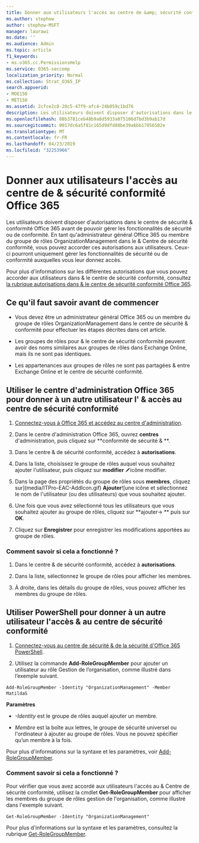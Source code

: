 ```yaml
---
title: Donner aux utilisateurs l'accès au centre de &amp; sécurité conformité Office 365
ms.author: stephow
author: stephow-MSFT
manager: laurawi
ms.date: ''
ms.audience: Admin
ms.topic: article
f1_keywords:
- ms.o365.cc.PermissionsHelp
ms.service: O365-seccomp
localization_priority: Normal
ms.collection: Strat_O365_IP
search.appverid:
- MOE150
- MET150
ms.assetid: 2cfce2c8-20c5-47f9-afc4-24b059c1bd76
description: Les utilisateurs doivent disposer d'autorisations dans le centre de sécurité &amp; conformité Office 365 avant de pouvoir gérer les fonctionnalités de sécurité ou de conformité.
ms.openlocfilehash: 08b3781ceb48b9a8d5933a075106d7bd3b9ab17d
ms.sourcegitcommit: 0017dc6a5f81c165d9dfd88be39a6bb17856582e
ms.translationtype: MT
ms.contentlocale: fr-FR
ms.lasthandoff: 04/23/2019
ms.locfileid: "32253966"
---
```

# <a name="give-users-access-to-the-office-365-security-amp-compliance-center"></a>Donner aux utilisateurs l'accès au centre de &amp; sécurité conformité Office 365

Les utilisateurs doivent disposer d'autorisations dans le centre de sécurité &amp; conformité Office 365 avant de pouvoir gérer les fonctionnalités de sécurité ou de conformité. En tant qu'administrateur général Office 365 ou membre du groupe de rôles OrganizationManagement dans le &amp; Centre de sécurité conformité, vous pouvez accorder ces autorisations aux utilisateurs. Ceux-ci pourront uniquement gérer les fonctionnalités de sécurité ou de conformité auxquelles vous leur donnez accès. 
  
Pour plus d'informations sur les différentes autorisations que vous pouvez accorder aux utilisateurs dans &amp; le centre de sécurité conformité, consultez [la rubrique autorisations dans &amp; le centre de sécurité conformité Office 365](permissions-in-the-security-and-compliance-center.md).
  
## <a name="what-do-you-need-to-know-before-you-begin"></a>Ce qu'il faut savoir avant de commencer

- Vous devez être un administrateur général Office 365 ou un membre du groupe de rôles OrganizationManagement dans le centre de sécurité &amp; conformité pour effectuer les étapes décrites dans cet article.
    
- Les groupes de rôles pour &amp; le centre de sécurité conformité peuvent avoir des noms similaires aux groupes de rôles dans Exchange Online, mais ils ne sont pas identiques. 
    
- Les appartenances aux groupes de rôles ne sont pas partagées &amp; entre Exchange Online et le centre de sécurité conformité.
    
## <a name="use-the-office-365-admin-center-to-give-another-user-access-to-the-security-amp-compliance-center"></a>Utiliser le centre d'administration Office 365 pour donner à un autre utilisateur l' &amp; accès au centre de sécurité conformité

1. [Connectez-vous à Office 365 et accédez au centre d'administration](https://go.microsoft.com/fwlink/p/?LinkId=525275).
    
2. Dans le centre d'administration Office 365, ouvrez **centres** d'administration, puis cliquez sur **conformité de sécurité &amp; **. 
    
3. Dans le centre &amp; de sécurité conformité, accédez à **autorisations**.
    
4. Dans la liste, choisissez le groupe de rôles auquel vous souhaitez ajouter l'utilisateur, puis cliquez sur **modifier** ![l'](media/O365_MDM_CreatePolicy_EditIcon.gif)icône modifier.
    
5. Dans la page des propriétés du groupe de rôles sous **membres**, cliquez sur](media/ITPro-EAC-AddIcon.gif) **Ajouter**![une icône et sélectionnez le nom de l'utilisateur (ou des utilisateurs) que vous souhaitez ajouter. 
    
6. Une fois que vous avez sélectionné tous les utilisateurs que vous souhaitez ajouter au groupe de rôles, cliquez sur **ajouter-\> ** puis sur **OK**.
    
7. Cliquez sur **Enregistrer** pour enregistrer les modifications apportées au groupe de rôles. 
    
### <a name="how-do-you-know-this-worked"></a>Comment savoir si cela a fonctionné ?

1. Dans le centre &amp; de sécurité conformité, accédez à **autorisations**.
    
2. Dans la liste, sélectionnez le groupe de rôles pour afficher les membres.
    
3. À droite, dans les détails du groupe de rôles, vous pouvez afficher les membres du groupe de rôles.
    
## <a name="use-powershell-to-give-another-user-access-to-the-security-amp-compliance-center"></a>Utiliser PowerShell pour donner à un autre utilisateur l'accès &amp; au centre de sécurité conformité

1. [Connectez-vous au centre de sécurité & de la sécurité d'Office 365 PowerShell](https://docs.microsoft.com/en-us/powershell/exchange/office-365-scc/connect-to-scc-powershell/connect-to-scc-powershell?view=exchange-ps).
    
2. Utilisez la commande **Add-RoleGroupMember** pour ajouter un utilisateur au rôle Gestion de l’organisation, comme illustré dans l’exemple suivant. 
    
  ```
  Add-RoleGroupMember -Identity "OrganizationManagement" -Member MatildaS
  
  ```

 **Paramètres**
  
- _-Identity_ est le groupe de rôles auquel ajouter un membre. 
    
- _Membre_ est la boîte aux lettres, le groupe de sécurité universel ou l'ordinateur à ajouter au groupe de rôles. Vous ne pouvez spécifier qu’un membre à la fois. 
    
Pour plus d'informations sur la syntaxe et les paramètres, voir [Add-RoleGroupMember](https://go.microsoft.com/fwlink/p/?LinkId=510859).
  
### <a name="how-do-you-know-this-worked"></a>Comment savoir si cela a fonctionné ?

Pour vérifier que vous avez accordé aux utilisateurs l'accès au &amp; Centre de sécurité conformité, utilisez la cmdlet **Get-RoleGroupMember** pour afficher les membres du groupe de rôles gestion de l'organisation, comme illustré dans l'exemple suivant. 
  
```
Get-RoleGroupMember -Identity "OrganizationManagement"

```

Pour plus d'informations sur la syntaxe et les paramètres, consultez la rubrique [Get-RoleGroupMember](https://go.microsoft.com/fwlink/p/?LinkId=510860).
  


